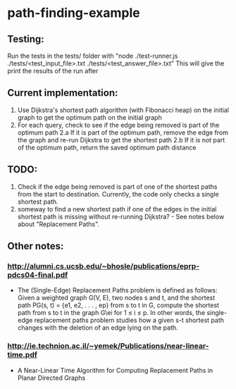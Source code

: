 # path-finding-example

## Testing:
Run the tests in the tests/ folder with "node ./test-runner.js ./tests/<test_input_file>.txt ./tests/<test_answer_file>.txt"
This will give the print the results of the run after 

## Current implementation:
1. Use Dijkstra's shortest path algorithm (with Fibonacci heap) on the initial graph to get the optimum path on the initial graph
2. For each query, check to see if the edge being removed is part of the optimum path
2.a If it is part of the optimum path, remove the edge from the graph and re-run Dijkstra to get the shortest path
2.b If it is not part of the optimum path, return the saved optimum path distance

## TODO:
1. Check if the edge being removed is part of one of the shortest paths from the start to destination.  Currently, the code only checks a single shortest path.
2. someway to find a new shortest path if one of the edges in the initial shortest path is missing without re-running Dijkstra? - See notes below about "Replacement Paths".

## Other notes:
### http://alumni.cs.ucsb.edu/~bhosle/publications/eprp-pdcs04-final.pdf
* The (Single-Edge) Replacement Paths problem is defined
as follows: Given a weighted graph G(V, E), two nodes
s and t, and the shortest path PG(s, t) = {e1, e2, . . . , ep}
from s to t in G, compute the shortest path from s to t in the
graph G\ei
for 1 ≤ i ≤ p. In other words, the single-edge
replacement paths problem studies how a given s-t shortest
path changes with the deletion of an edge lying on the path.

### http://ie.technion.ac.il/~yemek/Publications/near-linear-time.pdf
* A Near-Linear Time Algorithm for Computing Replacement Paths
in Planar Directed Graphs
